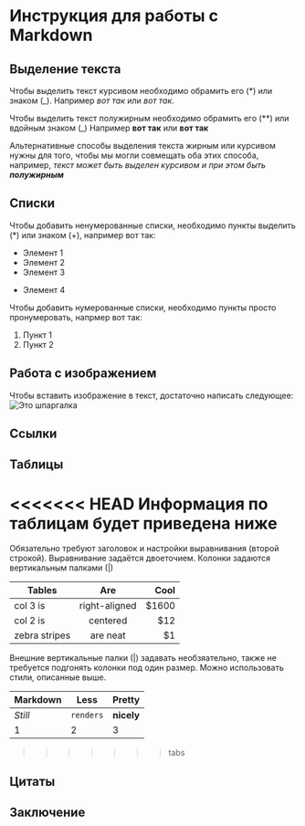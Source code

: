 # Инструкция для работы с Markdown

## Выделение текста

Чтобы выделить текст курсивом необходимо обрамить его (*) или знаком (_). Например *вот так* или _вот так_. 

Чтобы выделить текст полужирным необходимо обрамить его (**) или вдойным знаком (_) Например **вот так** или __вот так__

Альтернативные способы выделения текста жирным или курсивом нужны для того, чтобы мы могли совмещать оба этих способа, например, _текст может быть выделен курсивом и при этом быть **полужирным**_

## Списки
Чтобы добавить ненумерованные списки, необходимо пункты выделить (*) или знаком (+), например вот так:
* Элемент 1
* Элемент 2
* Элемент 3
+ Элемент 4

Чтобы добавить нумерованные списки, необходимо пункты просто пронумеровать, напрмер вот так:

1. Пункт 1
2. Пункт 2

## Работа с изображением

Чтобы вставить изображение в текст, достаточно написать следующее: ![Это шпаргалка](photo_2022-01-31_15-19-10.jpg)

## Ссылки

## Таблицы

<<<<<<< HEAD
Информация по таблицам будет приведена ниже
=======
Обязательно требуют заголовок и настройки выравнивания (второй строкой). Выравнивание задаётся двоеточием. Колонки задаются вертикальным палками (|)

| Tables        | Are           | Cool  |
| ------------- |:-------------:| -----:|
| col 3 is      | right-aligned | $1600 |
| col 2 is      | centered      |   $12 |
| zebra stripes | are neat      |    $1 |

Внешние вертикальные палки (|) задавать необзяательно, также не требуется подгонять колонки под один размер. Можно использовать стили, описанные выше.

Markdown | Less | Pretty
--- | --- | ---
*Still* | `renders` | **nicely**
1 | 2 | 3
>>>>>>> tabs

## Цитаты

## Заключение